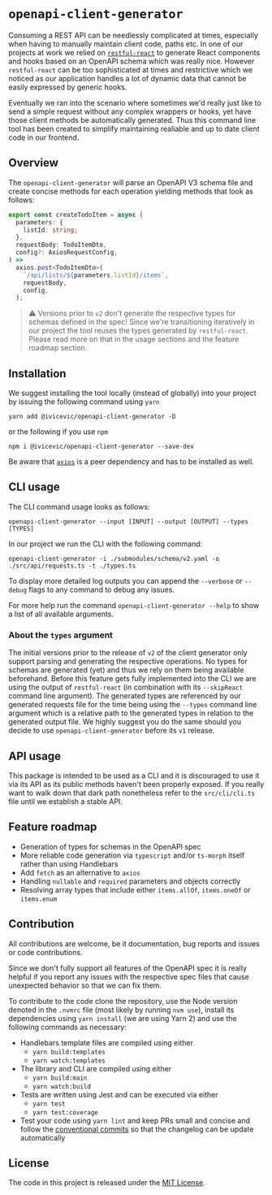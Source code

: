 # `openapi-client-generator`

Consuming a REST API can be needlessly complicated at times, especially when having to manually maintain client code, paths etc.
In one of our projects at work we relied on [`restful-react`](https://github.com/contiamo/restful-react) to generate React components and hooks based on an OpenAPI schema which was really nice.
However `restful-react` can be too sophisticated at times and restrictive which we noticed as our application handles a lot of dynamic data that cannot be easily expressed by generic hooks.

Eventually we ran into the scenario where sometimes we'd really just like to send a simple request without any complex wrappers or hooks, yet have those client methods be automatically generated.
Thus this command line tool has been created to simplify maintaining realiable and up to date client code in our frontend.

## Overview

The `openapi-client-generator` will parse an OpenAPI V3 schema file and create concise methods for each operation yielding methods that look as follows:

```typescript
export const createTodoItem = async (
  parameters: {
    listId: string;
  },
  requestBody: TodoItemDto,
  config?: AxiosRequestConfig,
) =>
  axios.post<TodoItemDto>(
    `/api/lists/${parameters.listId}/items`,
    requestBody,
    config,
  );
```

> ⚠️ Versions prior to `v2` don't generate the respective types for schemas defined in the spec!
> Since we're transitioning iteratively in our project the tool reuses the types generated by `restful-react`.
> Please read more on that in the usage sections and the feature roadmap section.

## Installation

We suggest installing the tool locally (instead of globally) into your project by issuing the following command using `yarn`
```
yarn add @ivicevic/openapi-client-generator -D
```
or the following if you use `npm`
```
npm i @ivicevic/openapi-client-generator --save-dev
```

Be aware that [`axios`](https://www.npmjs.com/package/axios) is a peer dependency and has to be installed as well.

## CLI usage

The CLI command usage looks as follows:

```
openapi-client-generator --input [INPUT] --output [OUTPUT] --types [TYPES]
```

In our project we run the CLI with the following command:

```
openapi-client-generator -i ./submodules/schema/v2.yaml -o ./src/api/requests.ts -t ./types.ts
```

To display more detailed log outputs you can append the `--verbose` or `--debug` flags to any command to debug any issues.

For more help run the command `openapi-client-generator --help` to show a list of all available arguments.

### About the `types` argument

The initial versions prior to the release of `v2` of the client generator only support parsing and generating the respective operations.
No types for schemas are generated (yet) and thus we rely on them being available beforehand.
Before this feature gets fully implemented into the CLI we are using the output of `restful-react` (in combination with its `--skipReact` command line argument).
The generated types are referenced by our generated requests file for the time being using the `--types` command line argument which is a relative path to the generated types in relation to the generated output file.
We highly suggest you do the same should you decide to use `openapi-client-generator` before its `v1` release.

## API usage

This package is intended to be used as a CLI and it is discouraged to use it via its API as its public methods haven't been properly exposed.
If you really want to walk down that dark path nonetheless refer to the `src/cli/cli.ts` file until we establish a stable API.

## Feature roadmap

* Generation of types for schemas in the OpenAPI spec
* More reliable code generation via `typescript` and/or `ts-morph` itself rather than using Handlebars
* Add `fetch` as an alternative to `axios`
* Handling `nullable` and `required` parameters and objects correctly
* Resolving array types that include either `items.allOf`, `items.oneOf` or `items.enum`

## Contribution

All contributions are welcome, be it documentation, bug reports and issues or code contributions.

Since we don't fully support all features of the OpenAPI spec it is really helpful if you report any issues with the respective spec files that cause unexpected behavior so that we can fix them.

To contribute to the code clone the repository, use the Node version denoted in the `.nvmrc` file (most likely by running `nvm use`), install its dependencies using `yarn install` (we are using Yarn 2) and use the following commands as necessary:

* Handlebars template files are compiled using either
  * `yarn build:templates`
  * `yarn watch:templates`
* The library and CLI are compiled using either
  * `yarn build:main`
  * `yarn watch:build`
* Tests are written using Jest and can be executed via either
  * `yarn test`
  * `yarn test:coverage`
* Test your code using `yarn lint` and keep PRs small and concise and follow the [conventional commits](https://www.conventionalcommits.org/) so that the changelog can be update automatically

## License

The code in this project is released under the [MIT License](./LICENSE).
